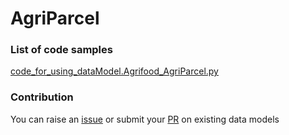 # AgriParcel

### List of code samples 

<!-- 50-List of code -->

<!-- [code entry](link) -->
[code_for_using_dataModel.Agrifood_AgriParcel.py](https://github.com/smart-data-models/dataModel.Agrifood/blob/master/AgriParcel/code/code_for_using_dataModel.Agrifood_AgriParcel.py)


<!-- /50-List of code -->

### Contribution
You can raise an [issue](https://github.com/smart-data-models/dataModel.Agrifood/issues) or submit your [PR](https://github.com/smart-data-models/dataModel.Agrifood/pulls) on existing data models

